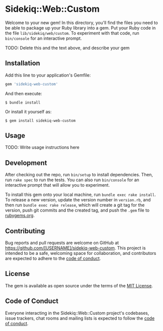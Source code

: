 # Sidekiq::Web::Custom

Welcome to your new gem! In this directory, you'll find the files you need to be able to package up your Ruby library into a gem. Put your Ruby code in the file `lib/sidekiq/web/custom`. To experiment with that code, run `bin/console` for an interactive prompt.

TODO: Delete this and the text above, and describe your gem

## Installation

Add this line to your application's Gemfile:

```ruby
gem 'sidekiq-web-custom'
```

And then execute:

    $ bundle install

Or install it yourself as:

    $ gem install sidekiq-web-custom

## Usage

TODO: Write usage instructions here

## Development

After checking out the repo, run `bin/setup` to install dependencies. Then, run `rake spec` to run the tests. You can also run `bin/console` for an interactive prompt that will allow you to experiment.

To install this gem onto your local machine, run `bundle exec rake install`. To release a new version, update the version number in `version.rb`, and then run `bundle exec rake release`, which will create a git tag for the version, push git commits and the created tag, and push the `.gem` file to [rubygems.org](https://rubygems.org).

## Contributing

Bug reports and pull requests are welcome on GitHub at https://github.com/[USERNAME]/sidekiq-web-custom. This project is intended to be a safe, welcoming space for collaboration, and contributors are expected to adhere to the [code of conduct](https://github.com/[USERNAME]/sidekiq-web-custom/blob/master/CODE_OF_CONDUCT.md).

## License

The gem is available as open source under the terms of the [MIT License](https://opensource.org/licenses/MIT).

## Code of Conduct

Everyone interacting in the Sidekiq::Web::Custom project's codebases, issue trackers, chat rooms and mailing lists is expected to follow the [code of conduct](https://github.com/[USERNAME]/sidekiq-web-custom/blob/master/CODE_OF_CONDUCT.md).
